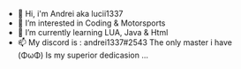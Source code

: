 - 👋 Hi, i'm Andrei aka lucii1337
- 👀 I’m interested in Coding & Motorsports
- 🌱 I’m currently learning LUA, Java & Html 
- 📫 My discord is : andrei1337#2543
                                                                      The only master i have               
 (ΦωΦ)                                                                           Is my superior dedicasion ...
